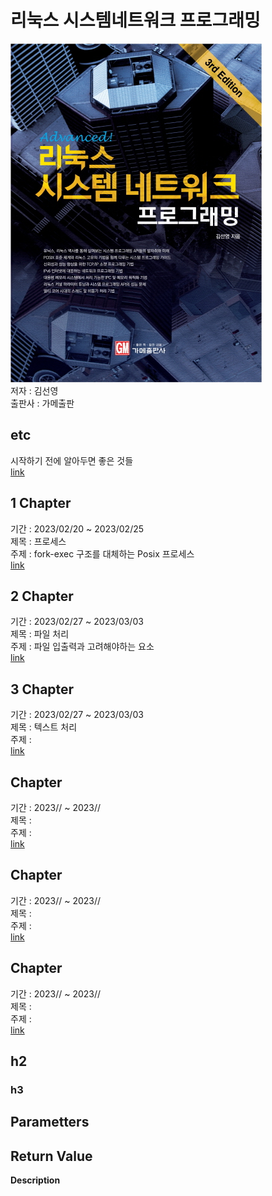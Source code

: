 # 리눅스 시스템네트워크 프로그래밍
![](img/cover.png)
</br> 저자 : 김선영
</br> 출판사 : 가메출판


## etc
시작하기 전에 알아두면 좋은 것들
</br> [link](etc.md)


## 1 Chapter
기간 : 2023/02/20 ~ 2023/02/25
</br> 제목 : 프로세스
</br> 주제 : fork-exec 구조를 대체하는 Posix 프로세스
</br> [link](week1/Chapter1%20Process.md)


## 2 Chapter
기간 : 2023/02/27 ~ 2023/03/03
</br> 제목 : 파일 처리
</br> 주제 : 파일 입출력과 고려해야하는 요소
</br> [link](week2/Chapter2%20File.md)


## 3 Chapter
기간 : 2023/02/27 ~ 2023/03/03
</br> 제목 : 텍스트 처리
</br> 주제 : 
</br> [link](week2/Chapter3%20TextProcess.md)


##  Chapter
기간 : 2023// ~ 2023//
</br> 제목 : 
</br> 주제 : 
</br> [link](week/)


##  Chapter
기간 : 2023// ~ 2023//
</br> 제목 : 
</br> 주제 : 
</br> [link](week/)


##  Chapter
기간 : 2023// ~ 2023//
</br> 제목 : 
</br> 주제 : 
</br> [link](week/)







## h2  
### h3  
**Parametters**  
- 

**Return Value**  
- 

**Description**  
</br>  
